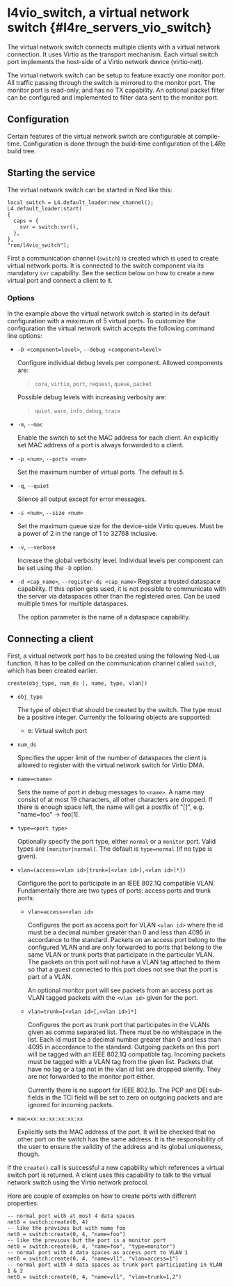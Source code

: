 # l4vio_switch, a virtual network switch   {#l4re_servers_vio_switch}

The virtual network switch connects multiple clients with a virtual network
connection. It uses Virtio as the transport mechanism. Each virtual switch port
implements the host-side of a Virtio network device (virtio-net).

The virtual network switch can be setup to feature exactly one monitor port.
All traffic passing through the switch is mirrored to the monitor port. The
monitor port is read-only, and has no TX capability.
An optional packet filter can be configured and implemented to filter data
sent to the monitor port.

## Configuration

Certain features of the virtual network switch are configurable at
compile-time. Configuration is done through the build-time configuration of
the L4Re build tree.

## Starting the service

The virtual network switch can be started in Ned like this:

    local switch = L4.default_loader:new_channel();
    L4.default_loader:start(
    {
      caps = {
        svr = switch:svr(),
      },
    },
    "rom/l4vio_switch");

First a communication channel (`switch`) is created which is used to create
virtual network ports. It is connected to the switch component via its
mandatory `svr` capability. See the section below on how to create a new
virtual port and connect a client to it.

### Options

In the example above the virtual network switch is started in its default
configuration with a maximum of 5 virtual ports. To customize the configuration
the virtual network switch accepts the following command line options:

* `-D <component=level>`, `--debug <component=level>`

  Configure individual debug levels per component. Allowed components are:
  > `core`, `virtio`, `port`, `request`, `queue`, `packet`

  Possible debug levels with increasing verbosity are:
  > `quiet`, `warn`, `info`, `debug`, `trace`

* `-m`, `--mac`

  Enable the switch to set the MAC address for each client. An explicitly set
  MAC address of a port is always forwarded to a client.

* `-p <num>`, `--ports <num>`

  Set the maximum number of virtual ports. The default is 5.

* `-q`, `--quiet`

  Silence all output except for error messages.

* `-s <num>`, `--size <num>`

  Set the maximum queue size for the device-side Virtio queues.
  Must be a power of 2 in the range of 1 to 32768 inclusive.

* `-v`, `--verbose`

  Increase the global verbosity level. Individual levels per component can be
  set using the `-D` option.

* `-d <cap_name>`, `--register-ds <cap_name>`
  Register a trusted dataspace capability. If this option gets used, it is not
  possible to communicate with the server via dataspaces other than the
  registered ones. Can be used multiple times for multiple dataspaces.

  The option parameter is the name of a dataspace capability.

## Connecting a client

First, a virtual network port has to be created using the following Ned-Lua
function. It has to be called on the communication channel called `switch`,
which has been created earlier.

    create(obj_type, num_ds [, name, type, vlan])

* `obj_type`

  The type of object that should be created by the switch. The type must be a
  positive integer. Currently the following objects are supported:
  * `0`: Virtual switch port

* `num_ds`

  Specifies the upper limit of the number of dataspaces the client is allowed
  to register with the virtual network switch for Virtio DMA.

* `name=<name>`

  Sets the name of port in debug messages to `<name>`.  A name may consist of
  at most 19 characters, all other characters are dropped. If there is enough
  space left, the name will get a postfix of "[<port number>]", e.g. "name=foo"
  -> foo[1].

* `type=<port type>`

  Optionally specify the port type, either `normal` or a `monitor` port. Valid
  types are `[monitor|normal]`. The default is `type=normal` (if no type is
  given).

* `vlan=(access=<vlan id>|trunk=[<vlan id>[,<vlan id>]*])`

  Configure the port to participate in an IEEE 802.1Q compatible VLAN.
  Fundamentally there are two types of ports: access ports and trunk ports:

  * `vlan=access=<vlan id>`

    Configures the port as access port for VLAN `<vlan id>` where the id must
    be a decimal number greater than 0 and less than 4095 in accordance to the
    standard. Packets on an access port belong to the configured VLAN and are
    only forwarded to ports that belong to the same VLAN or trunk ports that
    participate in the particular VLAN. The packets on this port will not have
    a VLAN tag attached to them so that a guest connected to this port does not
    see that the port is part of a VLAN.

    An optional monitor port will see packets from an access port as VLAN
    tagged packets with the `<vlan id>` given for the port.

  * `vlan=trunk=[<vlan id>[,<vlan id>]*]`

    Configures the port as trunk port that participates in the VLANs given as
    comma separated list. There must be no whitespace in the list. Each id must
    be a decimal number greater than 0 and less than 4095 in accordance to the
    standard. Outgoing packets on this port will be tagged with an IEEE 802.1Q
    compatible tag. Incoming packets must be tagged with a VLAN tag from the
    given list. Packets that have no tag or a tag not in the vlan id list are
    dropped silently. They are not forwarded to the monitor port either.

    Currently there is no support for IEEE 802.1p. The PCP and DEI sub-fields
    in the TCI field will be set to zero on outgoing packets and are ignored
    for incoming packets.

* `mac=xx:xx:xx:xx:xx:xx`

  Explicitly sets the MAC address of the port. It will be checked that no other
  port on the switch has the same address. It is the responsibility of the user
  to ensure the validity of the address and its global uniqueness, though.

If the `create()` call is successful a new capability which references a
virtual switch port is returned. A client uses this capability to talk to the
virtual network switch using the Virtio network protocol.

Here are couple of examples on how to create ports with different properties:

    -- normal port with at most 4 data spaces
    net0 = switch:create(0, 4)
    -- like the previous but with name foo
    net0 = switch:create(0, 4, "name=foo")
    -- like the previous but the port is a monitor port
    net0 = switch:create(0, 4, "name=foo", "type=monitor")
    -- normal port with 4 data spaces as access port to VLAN 1
    net0 = switch:create(0, 4, "name=vl1", "vlan=access=1")
    -- normal port with 4 data spaces as trunk port participating in VLAN 1 & 2
    net0 = switch:create(0, 4, "name=vl1", "vlan=trunk=1,2")
